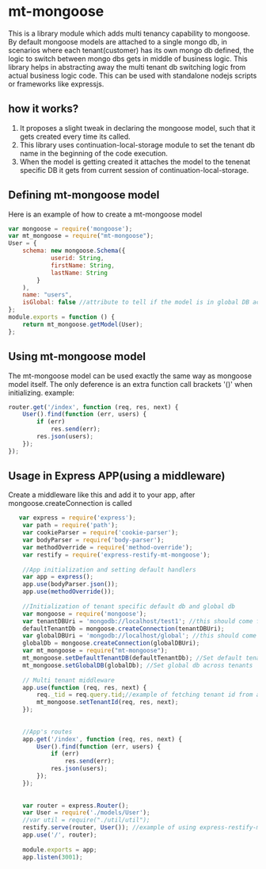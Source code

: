 # mt-mongoose
This is a library module which adds multi tenancy capability to mongoose. By default mongoose models are attached to a single mongo db, in scenarios where each tenant(customer) 
has its own mongo db defined, the logic to switch between mongo dbs gets in middle of business logic. This library helps in abstracting away the multi tenant db switching logic 
from actual business logic code. This can be used with standalone nodejs scripts or frameworks like expressjs.

## how it works?
1. It proposes a slight tweak in declaring the mongoose model, such that it gets created every time its called.
2. This library uses continuation-local-storage module to set the tenant db name in the beginning of the code execution.
3. When the model is getting created it attaches the model to the tenenat specific DB it gets from current session of continuation-local-storage.

## Defining mt-mongoose model 
Here is an example of how to create a mt-mongoose model
```javascript
var mongoose = require('mongoose');
var mt_mongoose = require("mt-mongoose");
User = {
    schema: new mongoose.Schema({
            userid: String,
            firstName: String,
            lastName: String
        }
    ),
    name: "users",
    isGlobal: false //attribute to tell if the model is in global DB across tenants or a tenant specific DB 
};
module.exports = function () {
    return mt_mongoose.getModel(User);
};
```

## Using mt-mongoose model 
The mt-mongoose model can be used exactly the same way as mongoose model itself. 
The only deference is an extra function call brackets '()' when initializing.
example:
```javascript
router.get('/index', function (req, res, next) {
    User().find(function (err, users) {
        if (err)
            res.send(err);
        res.json(users);
    });
});
```

## Usage in Express APP(using a middleware)
Create a middleware like this and add it to your app, after mongoose.createConnection is called
```javascript
   var express = require('express');
    var path = require('path');
    var cookieParser = require('cookie-parser');
    var bodyParser = require('body-parser');
    var methodOverride = require('method-override');
    var restify = require('express-restify-mt-mongoose');
    
    //App initialization and setting default handlers
    var app = express();
    app.use(bodyParser.json());
    app.use(methodOverride());
    
    //Initialization of tenant specific default db and global db
    var mongoose = require('mongoose');
    var tenantDBUri = 'mongodb://localhost/test1'; //this should come from config
    defaultTenantDb = mongoose.createConnection(tenantDBUri);
    var globalDBUri = 'mongodb://localhost/global'; //this should come from config
    globalDb = mongoose.createConnection(globalDBUri);
    var mt_mongoose = require("mt-mongoose");
    mt_mongoose.setDefaultTenantDB(defaultTenantDb); //Set default tenant specific DB
    mt_mongoose.setGlobalDB(globalDb); //Set global db across tenants
    
    // Multi tenant middleware
    app.use(function (req, res, next) {
        req._tid = req.query.tid;//example of fetching tenant id from a query parameter, this can be from user object , session etc.
        mt_mongoose.setTenantId(req, res, next);
    });
    
    
    //App's routes
    app.get('/index', function (req, res, next) {
        User().find(function (err, users) {
            if (err)
                res.send(err);
            res.json(users);
        });
    });
    
    
    var router = express.Router();
    var User = require('./models/User');
    //var util = require("./util/util");
    restify.serve(router, User()); //example of using express-restify-mt-mongoose
    app.use('/', router);
    
    module.exports = app;
    app.listen(3001);
```












